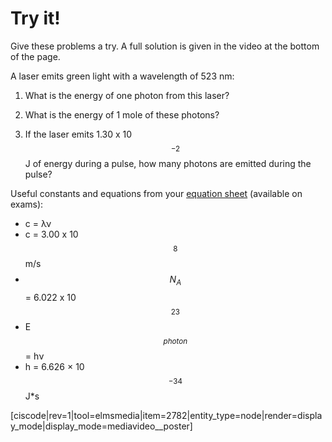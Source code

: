 # Try it!

Give these problems a try.  A full solution is given in the video at the bottom of the page.  

A laser emits green light with a wavelength of 523 nm:

1. What is the energy of one photon from this laser? 

2. What is the energy of 1 mole of these photons?

3. If the laser emits 1.30 x 10$$^{-2}$$ J of energy during a pulse, how many photons are emitted during the pulse? 

Useful constants and equations from your [equation sheet](https://media.ed.science.psu.edu/sites/media/ed/files/documents/110-data.pdf) (available on exams):
* c = λν
* c = 3.00 x 10$$^8$$ m/s
* $$N_A$$ = 6.022 x 10$$^{23}$$ 
* E$$_{photon}$$ = hν
* h = 6.626 × 10$$^{−34}$$ J*s


<media-video>[ciscode|rev=1|tool=elmsmedia|item=2782|entity_type=node|render=display_mode|display_mode=mediavideo__poster]</media-video>